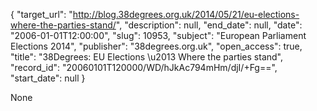 {
  "target_url": "http://blog.38degrees.org.uk/2014/05/21/eu-elections-where-the-parties-stand/", 
  "description": null, 
  "end_date": null, 
  "date": "2006-01-01T12:00:00", 
  "slug": 10953, 
  "subject": "European Parliament Elections 2014", 
  "publisher": "38degrees.org.uk", 
  "open_access": true, 
  "title": "38Degrees: EU Elections \u2013 Where the parties stand", 
  "record_id": "20060101T120000/WD/hJkAc794mHm/djI/+Fg==", 
  "start_date": null
}

None